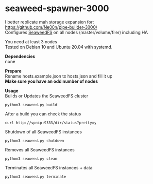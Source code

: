 # seaweed-spawner-3000

I better replicate mah storage expansion for: https://github.com/Ne00n/pipe-builder-3000/ </br>
Configures [SeaweedFS](https://github.com/chrislusf/seaweedfs) on all nodes (master/volume/filer) including HA

You need at least 3 nodes<br />
Tested on Debian 10 and Ubuntu 20.04 with systemd.

**Dependencies**<br />
none

**Prepare**<br />
Rename hosts.example.json to hosts.json and fill it up<br>
<b>Make sure you have an odd number of nodes</b>

**Usage**<br />
Builds or Updates the SeaweedFS cluster<br />
```
python3 seaweed.py build
```
After a build you can check the status
```
curl http://vpnip:9333/dir/status?pretty=y
```
Shutdown of all SeaweedFS instances<br />
```
python3 seaweed.py shutdown
```
Removes all SeaweedFS instances<br />
```
python3 seaweed.py clean
```
Terminates all SeaweedFS instances + data<br />
```
python3 seaweed.py terminate
```
